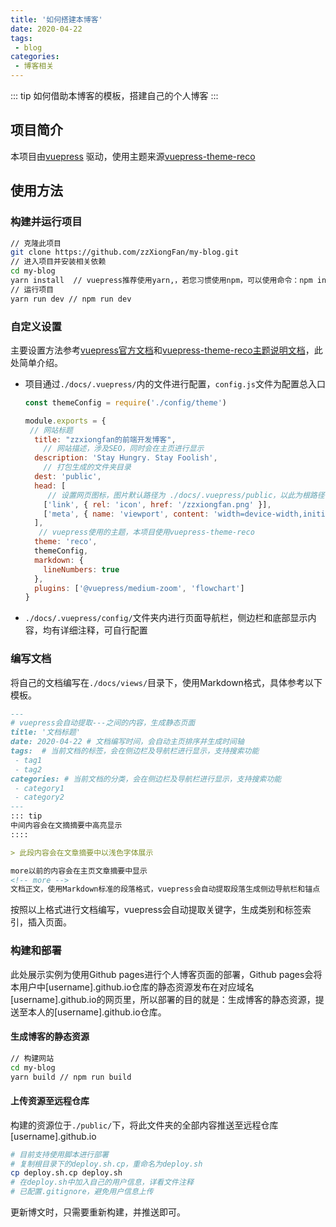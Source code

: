 ```yaml
---
title: '如何搭建本博客'
date: 2020-04-22
tags:
 - blog    
categories: 
 - 博客相关
---
```


::: tip
如何借助本博客的模板，搭建自己的个人博客
:::

<!-- more -->

## 项目简介

本项目由[vuepress](https://vuepress.vuejs.org/zh/) 驱动，使用主题来源[vuepress-theme-reco](https://vuepress-theme-reco.recoluan.com/)

## 使用方法

### 构建并运行项目

```bash
// 克隆此项目
git clone https://github.com/zzXiongFan/my-blog.git
// 进入项目并安装相关依赖
cd my-blog
yarn install  // vuepress推荐使用yarn,，若您习惯使用npm，可以使用命令：npm install
// 运行项目
yarn run dev // npm run dev
```

### 自定义设置

主要设置方法参考[vuepress官方文档](https://vuepress.vuejs.org/zh/guide/)和[vuepress-theme-reco主题说明文档](https://vuepress-theme-reco.recoluan.com/views/1.x/)，此处简单介绍。

- 项目通过```./docs/.vuepress/```内的文件进行配置，```config.js```文件为配置总入口

  ```javascript
  const themeConfig = require('./config/theme')
  
  module.exports = {
   // 网站标题  
    title: "zzxiongfan的前端开发博客",
      // 网站描述，涉及SEO，同时会在主页进行显示
    description: 'Stay Hungry. Stay Foolish',
      // 打包生成的文件夹目录
    dest: 'public',
    head: [
       // 设置网页图标，图片默认路径为 ./docs/.vuepress/public，以此为根路径，进行相对路径的寻址
      ['link', { rel: 'icon', href: '/zzxiongfan.png' }],
      ['meta', { name: 'viewport', content: 'width=device-width,initial-scale=1,user-scalable=no' }]
    ],
     // vuepress使用的主题，本项目使用vuepress-theme-reco
    theme: 'reco',
    themeConfig,
    markdown: {
      lineNumbers: true
    },
    plugins: ['@vuepress/medium-zoom', 'flowchart'] 
  }  
  ```

- ```./docs/.vuepress/config/```文件夹内进行页面导航栏，侧边栏和底部显示内容，均有详细注释，可自行配置

### 编写文档

将自己的文档编写在```./docs/views/```目录下，使用Markdown格式，具体参考以下模板。

```markdown
---
# vuepress会自动提取---之间的内容，生成静态页面
title: '文档标题'
date: 2020-04-22 # 文档编写时间，会自动主页排序并生成时间轴
tags:  # 当前文档的标签，会在侧边栏及导航栏进行显示，支持搜索功能
 - tag1
 - tag2
categories: # 当前文档的分类，会在侧边栏及导航栏进行显示，支持搜索功能
 - category1
 - category2
---
::: tip
中间内容会在文摘摘要中高亮显示
::::

> 此段内容会在文章摘要中以浅色字体展示

more以前的内容会在主页文章摘要中显示
<!-- more -->
文档正文，使用Markdown标准的段落格式，vuepress会自动提取段落生成侧边导航栏和锚点
```

按照以上格式进行文档编写，vuepress会自动提取关键字，生成类别和标签索引，插入页面。

### 构建和部署

此处展示实例为使用Github pages进行个人博客页面的部署，Github pages会将本用户中[username].github.io仓库的静态资源发布在对应域名[username].github.io的网页里，所以部署的目的就是：生成博客的静态资源，提送至本人的[username].github.io仓库。

#### 生成博客的静态资源

```bash
// 构建网站
cd my-blog
yarn build // npm run build
```

#### 上传资源至远程仓库

构建的资源位于```./public/```下，将此文件夹的全部内容推送至远程仓库[username].github.io

```bash
# 目前支持使用脚本进行部署
# 复制根目录下的deploy.sh.cp，重命名为deploy.sh
cp deploy.sh.cp deploy.sh
# 在deploy.sh中加入自己的用户信息，详看文件注释
# 已配置.gitignore，避免用户信息上传
```

更新博文时，只需要重新构建，并推送即可。

